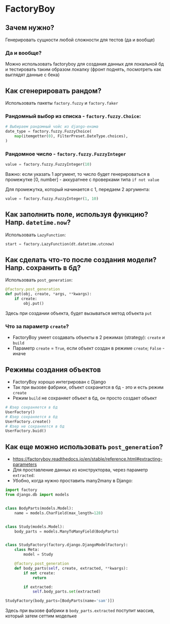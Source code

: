 # FactoryBoy

## Зачем нужно?

Генерировать сущности любой сложности для тестов (да и вообще)

### Да и вообще?

Можно использовать factoryboy для создания данных для локальной бд и тестировать таким образом локалку (фронт поднять,
посмотреть как выглядят данные с бека)

## Как сгенерировать рандом?

Использовать пакеты `factory.fuzzy` и `factory.faker`

### Рандомный выбор из списка - `factory.fuzzy.Choice`:

```python
# Выбираем рандомный чойс из django-енама
date_type = factory.fuzzy.FuzzyChoice(
    map(itemgetter(0), FilterPreset.DateType.choices),
)
```

### Рандомное число - `factory.fuzzy.FuzzyInteger`

```python
value = factory.fuzzy.FuzzyInteger(10)
```

Важно: если указать 1 аргумент, то число будет генерироваться в промежутке [0, number] - аккуратнее с проверками
типа `if not value`

Для промежутка, который начинается с 1, передаем 2 аргумента:

```python
value = factory.fuzzy.FuzzyInteger(1, 10)
```

## Как заполнить поле, используя функцию? Напр. `datetime.now`?

Использовать `LazyFunction`:

```python
start = factory.LazyFunction(dt.datetime.utcnow)
```

## Как сделать что-то после создания модели? Напр. сохранить в бд?

Использовать `post_generation`:

```python
@factory.post_generation
def put(obj, create, *args, **kwargs):
    if create:
        obj.put()
```

Здесь при создании объекта, будет вызываться метод объекта `put`

### Что за параметр `create`?

- FactoryBoy умеет создавать объекты в 2 режимах (strategy): `create` и `build`
- Параметр `create` = `True`, если объект создан в режиме `create`; `False` - иначе

## Режимы создания объектов

- FactoryBoy хорошо интегрирован с Django
- Так при вызове фабрики, объект сохранится в бд - это и есть режим `create`
- Режим `build` не сохраняет объект в бд, он просто создает объект

```python
# Юзер сохраняется в бд
UserFactory()
# Юзер сохраняется в бд
UserFactory.create()
# Юзер не сохраняется в бд
UserFactory.buid()
```

## Как еще можно использовать `post_generation`?

- https://factoryboy.readthedocs.io/en/stable/reference.html#extracting-parameters
- Для проставление данных из конструкторва, через параметр `extracted`:
- Убобно, когда нужно проставить many2many в Django:

```python
import factory
from django.db import models


class BodyParts(models.Model):
    name = models.CharField(max_length=128)


class Study(models.Model):
    body_parts = models.ManyToManyField(BodyParts)


class StudyFactory(factory.django.DjangoModelFactory):
    class Meta:
        model = Study

    @factory.post_generation
    def body_parts(self, create, extracted, **kwargs):
        if not create:
            return

        if extracted:
            self.body_parts.set(extracted)

StudyFactory(body_parts=[BodyParts(name='sam')])
```

Здесь при вызове фабрики в `body_parts.extracted` поступит массив, который
затем сеттим модельке